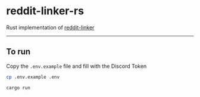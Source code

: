 # reddit-linker-rs

Rust implementation of
[reddit-linker](https://github.com/scallaway/reddit-linker)

---

## To run

Copy the `.env.example` file and fill with the Discord Token

```bash
cp .env.example .env
```

```bash
cargo run
```
